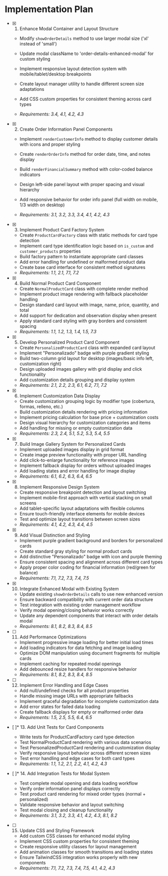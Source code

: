 # Implementation Plan

- [x] 1. Enhance Modal Container and Layout Structure

  - Modify `showOrderDetails` method to use larger modal size ('xl' instead of 'small')
  - Update modal className to 'order-details-enhanced-modal' for custom styling
  - Implement responsive layout detection system with mobile/tablet/desktop breakpoints
  - Create layout manager utility to handle different screen size adaptations
  - Add CSS custom properties for consistent theming across card types

  - _Requirements: 3.4, 4.1, 4.2, 4.3_

- [x] 2. Create Order Information Panel Components

  - Implement `renderCustomerInfo` method to display customer details with icons and proper styling

  - Create `renderOrderInfo` method for order date, time, and notes display
  - Build `renderFinancialSummary` method with color-coded balance indicators
  - Design left-side panel layout with proper spacing and visual hierarchy
  - Add responsive behavior for order info panel (full width on mobile, 1/3 width on desktop)
  - _Requirements: 3.1, 3.2, 3.3, 3.4, 4.1, 4.2, 4.3_

- [x] 3. Implement Product Card Factory System

  - Create `ProductCardFactory` class with static methods for card type detection
  - Implement card type identification logic based on `is_custom` and `customer_products` properties
  - Build factory pattern to instantiate appropriate card classes
  - Add error handling for undefined or malformed product data
  - Create base card interface for consistent method signatures
  - _Requirements: 1.1, 2.1, 7.1, 7.2_

- [x] 4. Build Normal Product Card Component

  - Create `NormalProductCard` class with complete render method
  - Implement product image rendering with fallback placeholder handling
  - Design standard card layout with image, name, price, quantity, and total
  - Add support for dedication and observation display when present
  - Apply standard card styling with gray borders and consistent spacing
  - _Requirements: 1.1, 1.2, 1.3, 1.4, 1.5, 7.3_

- [x] 5. Develop Personalized Product Card Component

  - Create `PersonalizedProductCard` class with expanded card layout
  - Implement "Personalizado" badge with purple gradient styling
  - Build two-column grid layout for desktop (images/basic info left, customization right)
  - Design uploaded images gallery with grid display and click functionality
  - Add customization details grouping and display system
  - _Requirements: 2.1, 2.2, 2.3, 6.1, 6.2, 7.1, 7.2_

- [x] 6. Implement Customization Data Display

  - Create customization grouping logic by modifier type (cobertura, formas, relleno, etc.)
  - Build customization details rendering with pricing information
  - Implement pricing calculation for base price + customization costs
  - Design visual hierarchy for customization categories and items
  - Add handling for missing or empty customization data
  - _Requirements: 2.3, 2.4, 5.1, 5.2, 5.3, 5.4, 5.5_

- [x] 7. Build Image Gallery System for Personalized Cards

  - Implement uploaded images display in grid format
  - Create image preview functionality with proper URL handling
  - Add click-to-enlarge functionality for reference images
  - Implement fallback display for orders without uploaded images
  - Add loading states and error handling for image display
  - _Requirements: 6.1, 6.2, 6.3, 6.4, 6.5_

- [x] 8. Implement Responsive Design System

  - Create responsive breakpoint detection and layout switching
  - Implement mobile-first approach with vertical stacking on small screens
  - Add tablet-specific layout adaptations with flexible columns
  - Ensure touch-friendly interface elements for mobile devices
  - Test and optimize layout transitions between screen sizes
  - _Requirements: 4.1, 4.2, 4.3, 4.4, 4.5_

- [x] 9. Add Visual Distinction and Styling

  - Implement purple gradient background and borders for personalized cards
  - Create standard gray styling for normal product cards
  - Add distinctive "Personalizado" badge with icon and purple theming
  - Ensure consistent spacing and alignment across different card types
  - Apply proper color coding for financial information (red/green for balance)
  - _Requirements: 7.1, 7.2, 7.3, 7.4, 7.5_


- [x] 10. Integrate Enhanced Modal with Existing System






  - Update existing `showOrderDetails` calls to use new enhanced version
  - Ensure backward compatibility with current order data structure
  - Test integration with existing order management workflow
  - Verify modal opening/closing behavior works correctly
  - Update any dependent components that interact with order details modal
  - _Requirements: 8.1, 8.2, 8.3, 8.4, 8.5_

- [ ] 11. Add Performance Optimizations

  - Implement progressive image loading for better initial load times
  - Add loading indicators for data fetching and image loading
  - Optimize DOM manipulation using document fragments for multiple cards
  - Implement caching for repeated modal openings
  - Add debounced resize handlers for responsive behavior
  - _Requirements: 8.1, 8.2, 8.3, 8.4, 8.5_

- [ ] 12. Implement Error Handling and Edge Cases

  - Add null/undefined checks for all product properties
  - Handle missing image URLs with appropriate fallbacks
  - Implement graceful degradation for incomplete customization data
  - Add error states for failed data loading
  - Create fallback displays for empty or malformed order data
  - _Requirements: 1.5, 2.5, 5.5, 6.4, 6.5_

- [ ]\* 13. Add Unit Tests for Card Components

  - Write tests for ProductCardFactory card type detection
  - Test NormalProductCard rendering with various data scenarios
  - Test PersonalizedProductCard rendering and customization display
  - Verify responsive layout behavior across different screen sizes
  - Test error handling and edge cases for both card types
  - _Requirements: 1.1, 1.2, 2.1, 2.2, 4.1, 4.2, 4.3_

- [ ]\* 14. Add Integration Tests for Modal System

  - Test complete modal opening and data loading workflow
  - Verify order information panel displays correctly
  - Test product card rendering for mixed order types (normal + personalized)
  - Validate responsive behavior and layout switching
  - Test modal closing and cleanup functionality
  - _Requirements: 3.1, 3.2, 3.3, 4.1, 4.2, 4.3, 8.1, 8.2_

- [ ] 15. Update CSS and Styling Framework
  - Add custom CSS classes for enhanced modal styling
  - Implement CSS custom properties for consistent theming
  - Create responsive utility classes for layout management
  - Add animation classes for smooth transitions and loading states
  - Ensure TailwindCSS integration works properly with new components
  - _Requirements: 7.1, 7.2, 7.3, 7.4, 7.5, 4.1, 4.2, 4.3_
